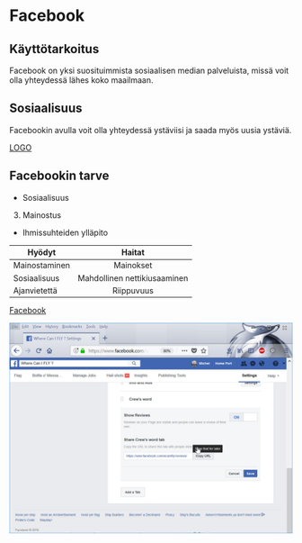# Facebook
## Käyttötarkoitus

Facebook on yksi suosituimmista sosiaalisen median palveluista, missä voit olla yhteydessä lähes koko maailmaan.

## Sosiaalisuus

Facebookin avulla voit olla yhteydessä ystäviisi ja saada myös uusia ystäviä.

[LOGO](https://www.google.com/search?q=instagram&rlz=1C1GCEA_enFI843FI844&source=lnms&tbm=isch&sa=X&ved=0ahUKEwj7p5fU7tbhAhVF_SoKHWwVCP8Q_AUIDigB&biw=1920&bih=937#imgrc=D8P-1u31KFw1vM:)

## Facebookin tarve

- Sosiaalisuus
3. Mainostus
- Ihmissuhteiden ylläpito

| Hyödyt        | Haitat          
| ------------- |:-------------:|
| Mainostaminen     | Mainokset | 
| Sosiaalisuus    |  Mahdollinen nettikiusaaminen      |
| Ajanvietettä | Riippuvuus     |

[Facebook](https://www.facebook.com)

![Facebookin käyttöä](./img/fb.PNG)